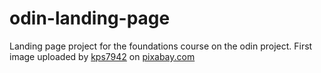 # odin-landing-page
Landing page project for the foundations course on the odin project.
First image uploaded by <a href="https://pixabay.com/users/kps7942-1974807/" target="_blank">kps7942</a> on <a href="pixabay.com" target="_blank">pixabay.com</a>
